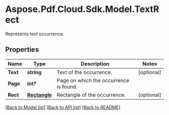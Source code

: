 ﻿# Aspose.Pdf.Cloud.Sdk.Model.TextRect
Represents text occurrence.

## Properties

Name | Type | Description | Notes
------------ | ------------- | ------------- | -------------
**Text** | **string** | Text of the occurrence. | [optional] 
**Page** | **int?** | Page on which the occurrence is found. | 
**Rect** | [**Rectangle**](Rectangle.md) | Rectangle of the occurrence. | [optional] 

[[Back to Model list]](../README.md#documentation-for-models) [[Back to API list]](../README.md#documentation-for-api-endpoints) [[Back to README]](../README.md)

